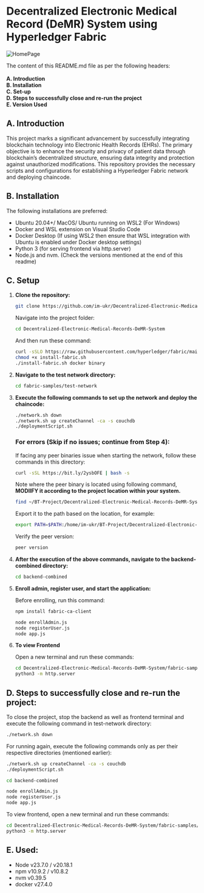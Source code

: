 # Decentralized Electronic Medical Record (DeMR) System using Hyperledger Fabric

![HomePage](https://i.imgur.com/cHq53p6.png)

The content of this README.md file as per the following headers:<br><br>
<b>A. Introduction <br>
B. Installation <br>
C. Set-up <br>
D. Steps to successfully close and re-run the project <br>
E. Version Used <br></b>

## A. Introduction

This project marks a significant advancement by successfully integrating blockchain technology into Electronic Health Records (EHRs). The primary objective is to enhance the security and privacy of patient data through blockchain’s decentralized structure, ensuring data integrity and protection against unauthorized modifications.
This repository provides the necessary scripts and configurations for establishing a Hyperledger Fabric network and deploying chaincode.

## B. Installation
The following installations are preferred:
- Ubuntu 20.04+/ MacOS/ Ubuntu running on WSL2 (For Windows)
- Docker and WSL extension on Visual Studio Code
- Docker Desktop (If using WSL2 then ensure that WSL integration with Ubuntu is enabled under Docker desktop settings)
- Python 3 (for serving frontend via http.server)
- Node.js and nvm. (Check the versions mentioned at the end of this readme)

## C. Setup

1. **Clone the repository:**

   ```bash
   git clone https://github.com/im-ukr/Decentralized-Electronic-Medical-Records-DeMR-System.git
   ```
   Navigate into the project folder:
    ```bash
   cd Decentralized-Electronic-Medical-Records-DeMR-System
   ```
   And then run these command:
    ```bash
   curl -sSLO https://raw.githubusercontent.com/hyperledger/fabric/main/scripts/install-fabric.sh
   chmod +x install-fabric.sh
   ./install-fabric.sh docker binary
   ```

3. **Navigate to the test network directory:**

   ```bash
   cd fabric-samples/test-network
   ```
   
5. **Execute the following commands to set up the network and deploy the chaincode:**

   ```bash
   ./network.sh down
   ./network.sh up createChannel -ca -s couchdb
   ./deploymentScript.sh
   ```
   ### For errors (Skip if no issues; continue from Step 4):
   If facing any peer binaries issue when starting the network, follow these commands in this directory:
   ```bash
   curl -sSL https://bit.ly/2ysbOFE | bash -s
   ```
   Note where the peer binary is located using following command, **MODIIFY it according to the project location within your system.**
   ```bash
   find ~/BT-Project/Decentralized-Electronic-Medical-Records-DeMR-System -name peer
   ```
   Export it to the path based on the location, for example:
   ```bash
   export PATH=$PATH:/home/im-ukr/BT-Project/Decentralized-Electronic-Medical-Records-DeMR-System/fabric-samples/test-network/fabric-samples/bin
   ```
   Verify the peer version:
   ```bash
   peer version
   ```

6. **After the execution of the above commands, navigate to the backend-combined directory:**

   ```bash
   cd backend-combined
   ```

7. **Enroll admin, register user, and start the application:**

   Before enrolling, run this command:
   ```bash
   npm install fabric-ca-client
   ```
   ```bash
   node enrollAdmin.js
   node registerUser.js
   node app.js
   ```

8. **To view Frontend**

   Open a new terminal and run these commands:
   ```bash
   cd Decentralized-Electronic-Medical-Records-DeMR-System/fabric-samples/test-network/frontend
   python3 -m http.server
   ```

## D. Steps to successfully close and re-run the project:
To close the project, stop the backend as well as frontend terminal and execute the following command in test-network directory:
   ```bash
   ./network.sh down
   ```
For running again, execute the following commands only as per their respective directories (mentioned earlier):
   ```bash
   ./network.sh up createChannel -ca -s couchdb
   ./deploymentScript.sh
   ```
   ```bash
   cd backend-combined
   ```
   ```bash
   node enrollAdmin.js
   node registerUser.js
   node app.js
   ```
To view frontend, open a new terminal and run these commands:
   ```bash
   cd Decentralized-Electronic-Medical-Records-DeMR-System/fabric-samples/test-network/frontend
   python3 -m http.server
   ```
## E. Used:
- Node v23.7.0 / v20.18.1
- npm v10.9.2 / v10.8.2
- nvm v0.39.5
- docker v27.4.0
